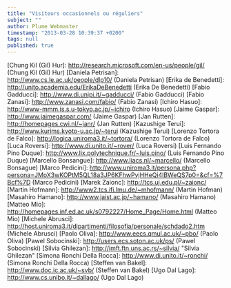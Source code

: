 ```yaml
---
title: "Visiteurs occasionnels ou réguliers"
subject: ""
author: Plume Webmaster
timestamp: "2013-03-28 10:39:37 +0200"
tags: null
published: true
---
```

[Alexandra Silva]: http://homepages.cwi.nl/~ams/ (Alexandra Silva)
[Antonino Salibra]: http://www.dsi.unive.it/~salibra/ (Antonino Salibra)
[Bernardo Toninho]: http://www.cs.cmu.edu/~btoninho/ (Bernardo Toninho)
[Chung Kil (Gil) Hur]: http://research.microsoft.com/en-us/people/gil/ (Chung Kil (Gil) Hur)
[Daniela Petrisan]: http://www.cs.le.ac.uk/people/dlp10/ (Daniela Petrisan)
[Erika de Benedetti]: http://unito.academia.edu/ErikaDeBenedetti (Erika De Benedetti)
[Fabio Gadducci]: http://www.di.unipi.it/~gadducci/ (Fabio Gadducci)
[Fabio Zanasi]: http://www.zanasi.com/fabio/ (Fabio Zanasi)
[Ichiro Hasuo]: http://www-mmm.is.s.u-tokyo.ac.jp/~ichiro (Ichiro Hasuo)
[Jaime Gaspar]: http://www.jaimegaspar.com/ (Jaime Gaspar)
[Jan Rutten]: http://homepages.cwi.nl/~janr/ (Jan Rutten)
[Kazushige Terui]: http://www.kurims.kyoto-u.ac.jp/~terui (Kazushige Terui)
[Lorenzo Tortora de Falco]: http://logica.uniroma3.it/~tortora/ (Lorenzo Tortora de Falco)
[Luca Roversi]: http://www.di.unito.it/~rover/ (Luca Roversi)
[Luis Fernando Pino Duque]: http://www.lix.polytechnique.fr/~luis.pino/ (Luis Fernando Pino Duque)
[Marcello Bonsangue]: http://www.liacs.nl/~marcello/ (Marcello Bonsague)
[Marco Pedicini]: http://www.uniroma3.it/persona.php?persona=JMoX3wKOPtM5QL18a3JP6KFhwPvjHHeQi4lBWeQS7p0=&cf=%7Bcf%7D (Marco Pedicini)
[Marek Zaionc]: http://tcs.uj.edu.pl/~zaionc/
[Martin Hofmann]: http://www2.tcs.ifi.lmu.de/~mhofmann/ (Martin Hofman)
[Masahiro Hamano]: http://www.jaist.ac.jp/~hamano/ (Masahiro Hamano)
[Matteo Mio]: http://homepages.inf.ed.ac.uk/s0792227/Home_Page/Home.html (Matteo Mio)
[Michele Abrusci]: http://host.uniroma3.it/dipartimenti/filosofia/personale/schdado2.htm (Michele Abrusci)
[Paolo Oliva]: http://www.eecs.qmul.ac.uk/~pbo/ (Paolo Oliva)
[Pawel Sobocinski]: http://users.ecs.soton.ac.uk/ps/ (Pawel Sobocinski)
[Silvia Ghilezan]: http://imft.ftn.uns.ac.rs/~silvia/ "Silvia Ghilezan"
[Simona Ronchi Della Rocca]: http://www.di.unito.it/~ronchi/ (Simona Ronchi Della Rocca)
[Steffen van Bakel]: http://www.doc.ic.ac.uk/~svb/ (Steffen van Bakel)
[Ugo Dal Lago]: http://www.cs.unibo.it/~dallago/ (Ugo Dal Lago)
